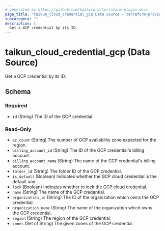 ```yaml
---
# generated by https://github.com/hashicorp/terraform-plugin-docs
page_title: "taikun_cloud_credential_gcp Data Source - terraform-provider-taikun"
subcategory: ""
description: |-
  Get a GCP credential by its ID.
---
```


# taikun_cloud_credential_gcp (Data Source)

Get a GCP credential by its ID.



<!-- schema generated by tfplugindocs -->
## Schema

### Required

- `id` (String) The ID of the GCP credential.

### Read-Only

- `az_count` (String) The number of GCP availability zone expected for the region.
- `billing_account_id` (String) The ID of the GCP credential's billing account.
- `billing_account_name` (String) The name of the GCP credential's billing account.
- `folder_id` (String) The folder ID of the GCP credential.
- `is_default` (Boolean) Indicates whether the GCP cloud credential is the default one.
- `lock` (Boolean) Indicates whether to lock the GCP cloud credential.
- `name` (String) The name of the GCP credential.
- `organization_id` (String) The ID of the organization which owns the GCP credential.
- `organization_name` (String) The name of the organization which owns the GCP credential.
- `region` (String) The region of the GCP credential.
- `zones` (Set of String) The given zones of the GCP credential.


